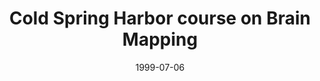 ---
title: "Cold Spring Harbor course on Brain Mapping"
project_id: 
date: 1999-07-06
conference_id: ""
presenters:
   - peter_bandettini
summary: "Cold Spring Harbor course on Brain Mapping, Cold Spring Harbor, NY"
file: /assets/presentations/
filename: 
layout: presentation
---